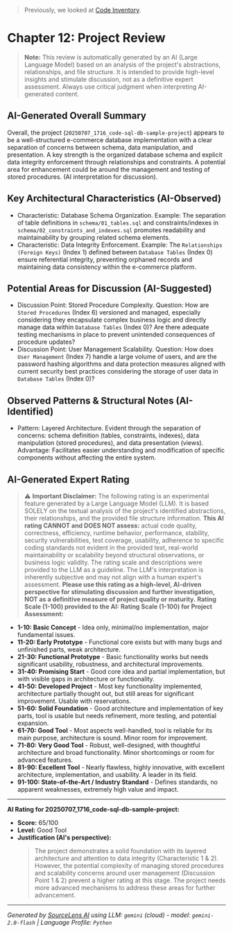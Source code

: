 > Previously, we looked at [Code Inventory](11_code_inventory.md).

# Chapter 12: Project Review
> **Note:** This review is automatically generated by an AI (Large Language Model) based on an analysis of the project's abstractions, relationships, and file structure. It is intended to provide high-level insights and stimulate discussion, not as a definitive expert assessment. Always use critical judgment when interpreting AI-generated content.
## AI-Generated Overall Summary
Overall, the project (`20250707_1716_code-sql-db-sample-project`) appears to be a well-structured e-commerce database implementation with a clear separation of concerns between schema, data manipulation, and presentation. A key strength is the organized database schema and explicit data integrity enforcement through relationships and constraints. A potential area for enhancement could be around the management and testing of stored procedures. (AI interpretation for discussion).
## Key Architectural Characteristics (AI-Observed)
- Characteristic: Database Schema Organization. Example: The separation of table definitions in `schema/01_tables.sql` and constraints/indexes in `schema/02_constraints_and_indexes.sql` promotes readability and maintainability by grouping related schema elements.
- Characteristic: Data Integrity Enforcement. Example: The `Relationships (Foreign Keys)` (Index 1) defined between `Database Tables` (Index 0) ensure referential integrity, preventing orphaned records and maintaining data consistency within the e-commerce platform.
## Potential Areas for Discussion (AI-Suggested)
- Discussion Point: Stored Procedure Complexity. Question: How are `Stored Procedures` (Index 6) versioned and managed, especially considering they encapsulate complex business logic and directly manage data within `Database Tables` (Index 0)? Are there adequate testing mechanisms in place to prevent unintended consequences of procedure updates?
- Discussion Point: User Management Scalability. Question: How does `User Management` (Index 7) handle a large volume of users, and are the password hashing algorithms and data protection measures aligned with current security best practices considering the storage of user data in `Database Tables` (Index 0)?
## Observed Patterns & Structural Notes (AI-Identified)
- Pattern: Layered Architecture. Evident through the separation of concerns: schema definition (tables, constraints, indexes), data manipulation (stored procedures), and data presentation (views). Advantage: Facilitates easier understanding and modification of specific components without affecting the entire system.
## AI-Generated Expert Rating
> ⚠️ **Important Disclaimer:** The following rating is an experimental feature generated by a Large Language Model (LLM). It is based SOLELY on the textual analysis of the project's identified abstractions, their relationships, and the provided file structure information.
> **This AI rating CANNOT and DOES NOT assess:** actual code quality, correctness, efficiency, runtime behavior, performance, stability, security vulnerabilities, test coverage, usability, adherence to specific coding standards not evident in the provided text, real-world maintainability or scalability beyond structural observations, or business logic validity.
> The rating scale and descriptions were provided to the LLM as a guideline. The LLM's interpretation is inherently subjective and may not align with a human expert's assessment.
> **Please use this rating as a high-level, AI-driven perspective for stimulating discussion and further investigation, NOT as a definitive measure of project quality or maturity.**
**Rating Scale (1-100) provided to the AI:**
**Rating Scale (1-100) for Project Assessment:**
*   **1-10: Basic Concept** - Idea only, minimal/no implementation, major fundamental issues.
*   **11-20: Early Prototype** - Functional core exists but with many bugs and unfinished parts, weak architecture.
*   **21-30: Functional Prototype** - Basic functionality works but needs significant usability, robustness, and architectural improvements.
*   **31-40: Promising Start** - Good core idea and partial implementation, but with visible gaps in architecture or functionality.
*   **41-50: Developed Project** - Most key functionality implemented, architecture partially thought out, but still areas for significant improvement. Usable with reservations.
*   **51-60: Solid Foundation** - Good architecture and implementation of key parts, tool is usable but needs refinement, more testing, and potential expansion.
*   **61-70: Good Tool** - Most aspects well-handled, tool is reliable for its main purpose, architecture is sound. Minor room for improvement.
*   **71-80: Very Good Tool** - Robust, well-designed, with thoughtful architecture and broad functionality. Minor shortcomings or room for advanced features.
*   **81-90: Excellent Tool** - Nearly flawless, highly innovative, with excellent architecture, implementation, and usability. A leader in its field.
*   **91-100: State-of-the-Art / Industry Standard** - Defines standards, no apparent weaknesses, extremely high value and impact.
---
**AI Rating for 20250707_1716_code-sql-db-sample-project:**
*   **Score:** 65/100
*   **Level:** Good Tool
*   **Justification (AI's perspective):**
    > The project demonstrates a solid foundation with its layered architecture and attention to data integrity (Characteristic 1 & 2). However, the potential complexity of managing stored procedures and scalability concerns around user management (Discussion Point 1 & 2) prevent a higher rating at this stage. The project needs more advanced mechanisms to address these areas for further advancement.


---

*Generated by [SourceLens AI](https://github.com/openXFlow/sourceLensAI) using LLM: `gemini` (cloud) - model: `gemini-2.0-flash` | Language Profile: `Python`*
